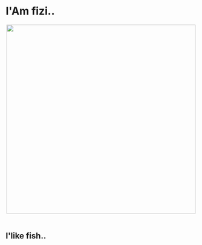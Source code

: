<h1>I'Am fizi..</h1>
<p align=center>
  <img src="https://user-images.githubusercontent.com/74038190/225813708-98b745f2-7d22-48cf-9150-083f1b00d6c9.gif" width="500">
<br><br>
</p>
<h2>I'like fish..</h2>
<p align=center>

